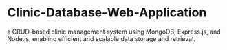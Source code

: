 # Clinic-Database-Web-Application
 a CRUD-based clinic management system using MongoDB, Express.js, and Node.js, enabling efficient and scalable data storage and retrieval.
